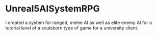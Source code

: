 # Unreal5AISystemRPG

I created a system for ranged, melee AI as well as elite enemy AI for a tutorial level of a soulsborn type of game for a university client.
